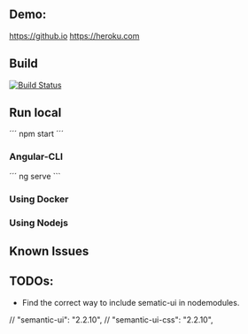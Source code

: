 
## Demo:

https://github.io
https://heroku.com

## Build
[![Build Status](https://travis-ci.org/simon-an/frontent.svg?branch=master)](https://travis-ci.org/simon-an/frontent)


## Run local

´´´ npm start ´´´

### Angular-CLI
´´´ ng serve ```

### Using Docker

### Using Nodejs

## Known Issues

## TODOs:

- Find the correct way to include sematic-ui in nodemodules.

// "semantic-ui": "2.2.10",
// "semantic-ui-css": "2.2.10",

